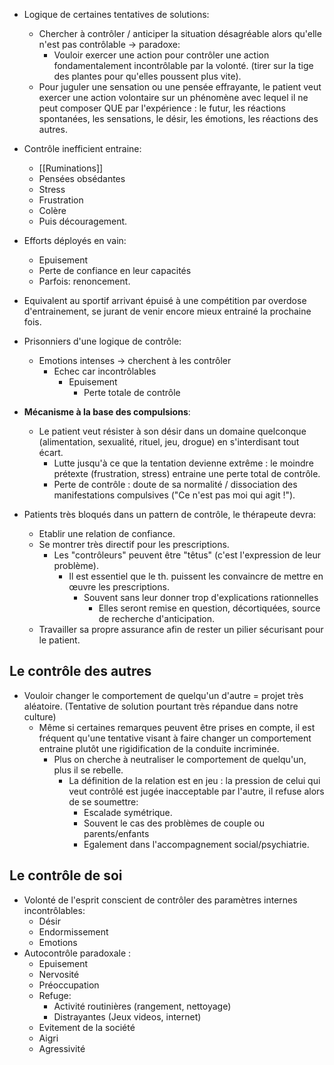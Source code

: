 
- Logique de certaines tentatives de solutions:
	- Chercher à contrôler / anticiper la situation désagréable alors qu'elle n'est pas contrôlable -> paradoxe:
		- Vouloir exercer une action pour contrôler une action fondamentalement incontrôlable par la volonté. (tirer sur la tige des plantes pour qu'elles poussent plus vite).
	- Pour juguler une sensation ou une pensée effrayante, le patient veut exercer une action volontaire sur un phénomène avec lequel il ne peut composer QUE par l'expérience : le futur, les réactions spontanées, les sensations, le désir, les émotions, les réactions des autres.

- Contrôle inefficient entraine:
	- [[Ruminations]] 
	- Pensées obsédantes 
	- Stress
	- Frustration
	- Colère
	- Puis découragement. 
- Efforts déployés en vain:
	- Epuisement 
	- Perte de confiance en leur capacités 
	- Parfois: renoncement. 
- Equivalent au sportif arrivant épuisé à une compétition par overdose d'entrainement, se jurant de venir encore mieux entrainé la prochaine fois. 

- Prisonniers d'une logique de contrôle:
	- Emotions intenses -> cherchent à les contrôler 
		- Echec car incontrôlables 
			- Epuisement 
				- Perte totale de contrôle 
- **Mécanisme à la base des compulsions**:
	- Le patient veut résister à son désir dans un domaine quelconque (alimentation, sexualité, rituel, jeu, drogue) en s'interdisant tout écart.
		- Lutte jusqu'à ce que la tentation devienne extrême : le moindre prétexte (frustration, stress) entraine une perte total de contrôle. 
		- Perte de contrôle : doute de sa normalité / dissociation des manifestations compulsives ("Ce n'est pas moi qui agit !").

- Patients très bloqués dans un pattern de contrôle, le thérapeute devra:
	- Etablir une relation de confiance.
	- Se montrer très directif pour les prescriptions.
		- Les "contrôleurs" peuvent être "têtus" (c'est l'expression de leur problème).
			- Il est essentiel que le th. puissent les convaincre de mettre en œuvre les prescriptions.
				- Souvent sans leur donner trop d'explications rationnelles
					- Elles seront remise en question, décortiquées, source de recherche d'anticipation.
	- Travailler sa propre assurance afin de rester un pilier sécurisant pour le patient. 

## Le contrôle des autres

- Vouloir changer le comportement de quelqu'un d'autre = projet très aléatoire. (Tentative de solution pourtant très répandue dans notre culture)
	- Même si certaines remarques peuvent être prises en compte, il est fréquent qu'une tentative visant à faire changer un comportement entraine plutôt une rigidification de la conduite incriminée.
		- Plus on cherche à neutraliser le comportement de quelqu'un, plus il se rebelle. 
			- La définition de la relation est en jeu : la pression de celui qui veut contrôlé est jugée inacceptable par l'autre, il refuse alors de se soumettre:
				- Escalade symétrique.
				- Souvent le cas des problèmes de couple ou parents/enfants
				- Egalement dans l'accompagnement social/psychiatrie. 

## Le contrôle de soi 

- Volonté de l'esprit conscient de contrôler des paramètres internes incontrôlables:
	- Désir 
	- Endormissement
	- Emotions 
- Autocontrôle paradoxale :
	- Epuisement 
	- Nervosité 
	- Préoccupation
	- Refuge:
		- Activité routinières (rangement, nettoyage)
		- Distrayantes (Jeux videos, internet)
	- Evitement de la société 
	- Aigri
	- Agressivité 



